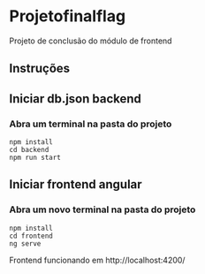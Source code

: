 # Projetofinalflag

Projeto de conclusão do módulo de frontend

## Instruções

## Iniciar db.json backend

### Abra um terminal na pasta do projeto

    npm install
    cd backend
    npm run start

## Iniciar frontend angular

### Abra um novo terminal na pasta do projeto

    npm install
    cd frontend
    ng serve

Frontend funcionando em http://localhost:4200/

